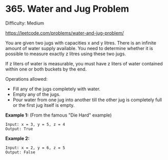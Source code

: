 # 365. Water and Jug Problem

Difficulty: Medium

https://leetcode.com/problems/water-and-jug-problem/

You are given two jugs with capacities x and y litres. There is an infinite amount of water supply available. You need to determine whether it is possible to measure exactly z litres using these two jugs.

If z liters of water is measurable, you must have z liters of water contained within one or both buckets by the end.

Operations allowed:

* Fill any of the jugs completely with water.
* Empty any of the jugs.
* Pour water from one jug into another till the other jug is completely full or the first jug itself is empty.

**Example 1:** (From the famous "Die Hard" example)
```
Input: x = 3, y = 5, z = 4
Output: True
```

**Example 2:**
```
Input: x = 2, y = 6, z = 5
Output: False
```
